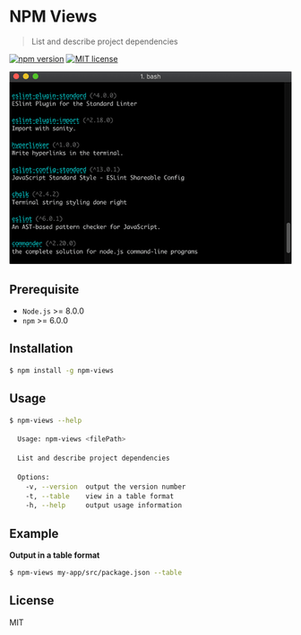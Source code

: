 # NPM Views

> List and describe project dependencies

[![npm version](https://badge.fury.io/js/npm-views.svg)](https://npmjs.org/package/npm-views "View this project on npm")
[![MIT license](https://img.shields.io/badge/License-MIT-blue.svg)](https://github.com/VeronQ/npm-views/blob/master/LICENSE)
 
<img src="doc/demo-min.png" width="640">

## Prerequisite

* `Node.js` >= 8.0.0
* `npm` >= 6.0.0
 
## Installation

```sh
$ npm install -g npm-views
```

## Usage

```sh
$ npm-views --help

  Usage: npm-views <filePath>
  
  List and describe project dependencies
  
  Options:
    -v, --version  output the version number
    -t, --table    view in a table format
    -h, --help     output usage information
```

## Example

**Output in a table format**

```sh
$ npm-views my-app/src/package.json --table
```

## License

MIT
